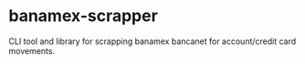 # banamex-scrapper
CLI tool and library for scrapping banamex bancanet for account/credit card movements.

